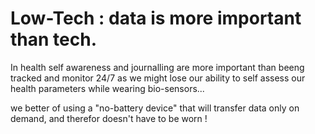 # Low-Tech : data is more important than tech.

In health self awareness and journalling are more important
than beeng tracked and monitor 24/7
as we might lose our ability to self assess our health parameters
while wearing bio-sensors...


we better of using a "no-battery device" that will transfer data
only on demand, and therefor doesn't have to be worn !




